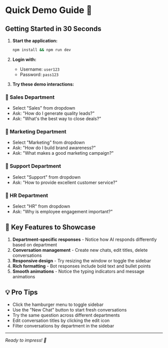# Quick Demo Guide 🚀

## Getting Started in 30 Seconds

1. **Start the application:**
   ```bash
   npm install && npm run dev
   ```

2. **Login with:**
   - Username: `user123`
   - Password: `pass123`

3. **Try these demo interactions:**

### 🏢 Sales Department
- Select "Sales" from dropdown
- Ask: "How do I generate quality leads?"
- Ask: "What's the best way to close deals?"

### 📢 Marketing Department  
- Select "Marketing" from dropdown
- Ask: "How do I build brand awareness?"
- Ask: "What makes a good marketing campaign?"

### 🤝 Support Department
- Select "Support" from dropdown  
- Ask: "How to provide excellent customer service?"

### 👥 HR Department
- Select "HR" from dropdown
- Ask: "Why is employee engagement important?"

## 🎯 Key Features to Showcase

1. **Department-specific responses** - Notice how AI responds differently based on department
2. **Conversation management** - Create new chats, edit titles, delete conversations
3. **Responsive design** - Try resizing the window or toggle the sidebar
4. **Rich formatting** - Bot responses include bold text and bullet points
5. **Smooth animations** - Notice the typing indicators and message animations

## 💡 Pro Tips

- Click the hamburger menu to toggle sidebar
- Use the "New Chat" button to start fresh conversations
- Try the same question across different departments
- Edit conversation titles by clicking the edit icon
- Filter conversations by department in the sidebar

---
*Ready to impress! 🌟*
